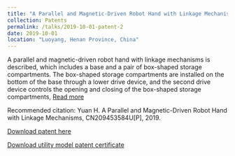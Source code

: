 ```yaml
---
title: "A Parallel and Magnetic-Driven Robot Hand with Linkage Mechanisms(CN)"
collection: Patents
permalink: /talks/2019-10-01-patent-2
date: 2019-10-01
location: "Luoyang, Henan Province, China"
---
```


A parallel and magnetic-driven robot hand with linkage mechanisms is described, which includes a base and a pair of box-shaped storage compartments. The box-shaped storage compartments are installed on the bottom of the base through a lower drive device, and the second drive device controls the opening and closing of the box-shaped storage compartments, [Read more](https://xueshu.baidu.com/usercenter/paper/show?paperid=1x280j00d9190vj0g40w0aq0dp036281&site=xueshu_se&hitarticle=1)

Recommended citation: Yuan H. A Parallel and Magnetic-Driven Robot Hand with Linkage Mechanisms, CN209453584U[P], 2019.

[Download patent here](https://github.com/EnderHangYuan/EnderHangYuan.github.io/blob/master/_talks/A%20Parallel%20and%20Magnetic-Driven%20Robot%20Hand%20with%20Linkage%20Mechanisms.pdf)

[Download utility model patent certificate](https://github.com/EnderHangYuan/EnderHangYuan.github.io/blob/master/_talks/2019-10-01-A%20Parallel%20and%20Magnetic-Driven%20Robot%20Hand%20with%20Linkage%20Mechanisms.pdf)
